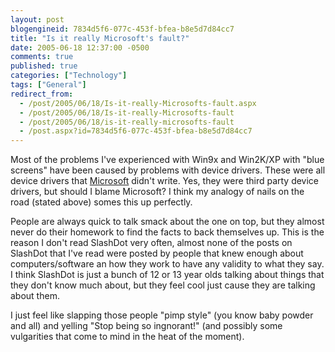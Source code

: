 ```yaml
---
layout: post
blogengineid: 7834d5f6-077c-453f-bfea-b8e5d7d84cc7
title: "Is it really Microsoft's fault?"
date: 2005-06-18 12:37:00 -0500
comments: true
published: true
categories: ["Technology"]
tags: ["General"]
redirect_from: 
  - /post/2005/06/18/Is-it-really-Microsofts-fault.aspx
  - /post/2005/06/18/Is-it-really-Microsofts-fault
  - /post/2005/06/18/is-it-really-microsofts-fault
  - /post.aspx?id=7834d5f6-077c-453f-bfea-b8e5d7d84cc7
---
```


Most of the problems I've experienced with Win9x and Win2K/XP with "blue screens" have been caused by problems with device drivers. These were all device drivers that <a title="Microsoft" href="http://Microsoft.com" target="_blank">Microsoft</a> didn't write. Yes, they were third party device drivers, but should I blame Microsoft? I think my analogy of nails on the road (stated above) somes this up perfectly.

People are always quick to talk smack about the one on top, but they almost never do their homework to find the facts to back themselves up. This is the reason I don't read SlashDot very often, almost none of the posts on SlashDot that I've read were posted by people that knew enough about computers/software an how they work to have any validity to what they say. I think SlashDot is just a bunch of 12 or 13 year olds talking about things that they don't know much about, but they feel cool just cause they are talking about them.

I just feel like slapping those people "pimp style" (you know baby powder and all) and yelling "Stop being so ingnorant!" (and possibly some vulgarities that come to mind in the heat of the moment).
